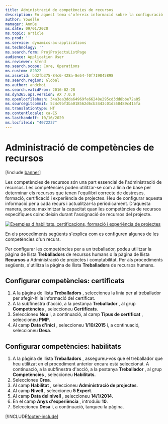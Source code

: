 ```yaml
---
title: Administració de competències de recursos
description: En aquest tema s'ofereix informació sobre la configuració de competències per a recursos del projecte.
author: Yowelle
manager: AnnBe
ms.date: 09/01/2020
ms.topic: article
ms.prod: ''
ms.service: dynamics-ax-applications
ms.technology: ''
ms.search.form: ProjProjectsListPage
audience: Application User
ms.reviewer: kfend
ms.search.scope: Core, Operations
ms.custom: 82022
ms.assetid: bd2fb375-84c6-428a-8e54-f0f719045898
ms.search.region: Global
ms.author: andchoi
ms.search.validFrom: 2016-02-28
ms.dyn365.ops.version: AX 7.0.0
ms.openlocfilehash: 34a3ea3dda64969fe66248e295cd3dd8bbe72a05
ms.sourcegitcommit: 5c4c9bf3ba018562d6cb3443c01d550489c415fa
ms.translationtype: HT
ms.contentlocale: ca-ES
ms.lasthandoff: 10/16/2020
ms.locfileid: "4072237"
---
```

# <a name="manage-resource-competencies"></a>Administració de competències de recursos

[!include [banner](../includes/banner.md)]

Les competències de recursos són una part essencial de l'administració de recursos. Les competències poden utilitzar-se com a línia de base per determinar els recursos que tenen l'equilibri correcte de destreses, formació, certificació i experiència de projectes. Heu de configurar aquesta informació per a cada recurs i actualitzar-la periòdicament. D'aquesta manera, podeu maximitzar la capacitat quan les competències de recursos específiques coincideixin durant l'assignació de recursos del projecte.

[![Exemples d'habilitats, certificacions, formació i experiència de projectes](./media/projectresourcing06-1024x383.jpg)](./media/projectresourcing06.jpg)

En els procediments següents s'explica com es configuren algunes de les competències d'un recurs.

Per configurar les competències per a un treballador, podeu utilitzar la pàgina de llista **Treballadors** de recursos humans o la pàgina de llista **Recursos** a Administració de projectes i comptabilitat. Per als procediments següents, s'utilitza la pàgina de llista **Treballadors** de recursos humans.

## <a name="set-up-competencies-certificates"></a>Configurar competències: certificats

1. A la pàgina de llista **Treballadors** , seleccioneu la línia per al treballador per afegir-hi la informació del certificat.
2. A la subfinestra d'acció, a la pestanya **Treballador** , al grup **Competències** , seleccioneu **Certificats**.
3. Seleccioneu **Nou** i, a continuació, al camp **Tipus de certificat** , seleccioneu **PMP**.
4. Al camp **Data d'inici** , seleccioneu **1/10/2015** i, a continuació, seleccioneu **Desa**.

## <a name="set-up-competencies-skills"></a>Configurar competències: habilitats

1. A la pàgina de llista **Treballadors** , assegureu-vos que el treballador que heu utilitzat en el procediment anterior encara està seleccionat. A continuació, a la subfinestra d'acció, a la pestanya **Treballador** , al grup **Competències** , seleccioneu **Habilitats**.
2. Seleccioneu **Crea**.
3. Al camp **Habilitat** , seleccioneu **Administració de projectes**.
4. Al camp **Nivell** , seleccioneu **5 Expert**.
5. Al camp **Data del nivell** , seleccioneu **14/1/2014**.
6. En el camp **Anys d'experiència** , introduïu **10**.
7. Seleccioneu **Desa** i, a continuació, tanqueu la pàgina.


[!INCLUDE[footer-include](../includes/footer-banner.md)]